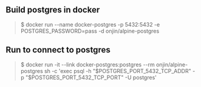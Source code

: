 
## Build postgres in docker

> $ docker run --name docker-postgres -p 5432:5432 -e POSTGRES_PASSWORD=pass -d onjin/alpine-postgres


## Run to connect to postgres 

> $ docker run -it --link docker-postgres:postgres --rm onjin/alpine-postgres sh -c 'exec psql -h "$POSTGRES_PORT_5432_TCP_ADDR" -p "$POSTGRES_PORT_5432_TCP_PORT" -U postgres'

